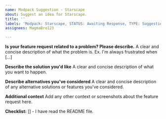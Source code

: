 ```yaml
---
name: Modpack Suggestion - Starscape
about: Suggest an idea for Starscape.
title: ''
labels: 'Modpack: Starscape, STATUS: Awaiting Response, TYPE: Suggestion'
assignees: MagmaBro123

---
```


**Is your feature request related to a problem? Please describe.**
A clear and concise description of what the problem is. Ex. I'm always frustrated when [...]

**Describe the solution you'd like**
A clear and concise description of what you want to happen.

**Describe alternatives you've considered**
A clear and concise description of any alternative solutions or features you've considered.

**Additional context**
Add any other context or screenshots about the feature request here.

**Checklist:**
[] - I have read the README file.
